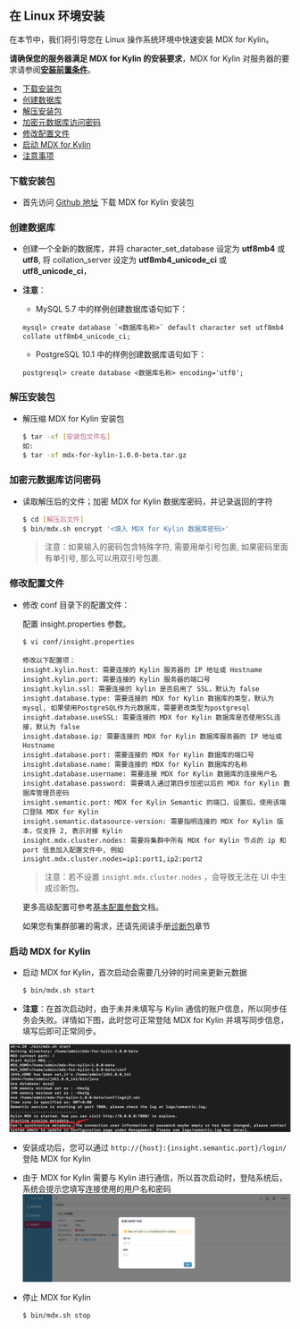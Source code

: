 ## 在 Linux 环境安装

在本节中，我们将引导您在 Linux 操作系统环境中快速安装 MDX for Kylin。

**请确保您的服务器满足 MDX for Kylin 的安装要求**，MDX for Kylin 对服务器的要求请参阅[**安装前置条件**](prerequisite.cn.md)。

- [下载安装包](#下载安装包)
- [创建数据库](#创建数据库)
- [解压安装包](#解压安装包)
- [加密元数据库访问密码](#加密元数据库访问密码)
- [修改配置文件](#修改配置文件)
- [启动 MDX for Kylin](#启动-mdx-for-kylin)
- [注意事项](#注意事项)

### 下载安装包

- 首先访问 [Github 地址](https://github.com/Kyligence/mdx-kylin/issues/1#issue-1174836123) 下载 MDX for Kylin 安装包

### 创建数据库

- 创建一个全新的数据库，并将 character_set_database 设定为 **utf8mb4** 或 **utf8**, 将 collation_server 设定为 **utf8mb4_unicode_ci** 或 **utf8_unicode_ci**，

- **注意**：

   - MySQL 5.7 中的样例创建数据库语句如下：

   ```mysql
   mysql> create database `<数据库名称>` default character set utf8mb4 collate utf8mb4_unicode_ci;
   ```
  
   - PostgreSQL 10.1 中的样例创建数据库语句如下：

   ```
   postgresql> create database <数据库名称> encoding='utf8';
   ```

### 解压安装包

- 解压缩 MDX for Kylin 安装包

   ```sh
   $ tar -xf [安装包文件名]
   如:
   $ tar -xf mdx-for-kylin-1.0.0-beta.tar.gz
   ```

### 加密元数据库访问密码

- 读取解压后的文件；加密 MDX for Kylin 数据库密码，并记录返回的字符

  ```sh
  $ cd [解压后文件]
  $ bin/mdx.sh encrypt '<填入 MDX for Kylin 数据库密码>'
  ```

  > 注意：如果输入的密码包含特殊字符, 需要用单引号包裹, 如果密码里面有单引号, 那么可以用双引号包裹.

### 修改配置文件

- 修改 conf 目录下的配置文件：

   配置 insight.properties 参数。

   ```properties
   $ vi conf/insight.properties
   
   修改以下配置项：
   insight.kylin.host: 需要连接的 Kylin 服务器的 IP 地址或 Hostname
   insight.kylin.port: 需要连接的 Kylin 服务器的端口号
   insight.kylin.ssl: 需要连接的 kylin 是否启用了 SSL，默认为 false
   insight.database.type: 需要连接的 MDX for Kylin 数据库的类型，默认为 mysql, 如果使用PostgreSQL作为元数据库，需要更改类型为postgresql
   insight.database.useSSL: 需要连接的 MDX for Kylin 数据库是否使用SSL连接，默认为 false
   insight.database.ip: 需要连接的 MDX for Kylin 数据库服务器的 IP 地址或 Hostname
   insight.database.port: 需要连接的 MDX for Kylin 数据库的端口号
   insight.database.name: 需要连接的 MDX for Kylin 数据库的名称
   insight.database.username: 需要连接 MDX for Kylin 数据库的连接用户名
   insight.database.password: 需要填入通过第四步加密以后的 MDX for Kylin 数据库管理员密码
   insight.semantic.port: MDX for Kylin Semantic 的端口，设置后，使用该端口登陆 MDX for Kylin
   insight.semantic.datasource-version: 需要指明连接的 MDX for Kylin 版本，仅支持 2, 表示对接 Kylin
   insight.mdx.cluster.nodes: 需要将集群中所有 MDX for Kylin 节点的 ip 和 port 信息加入配置文件中, 例如insight.mdx.cluster.nodes=ip1:port1,ip2:port2
   ```
   
   > 注意：若不设置 `insight.mdx.cluster.nodes` ，会导致无法在 UI 中生成诊断包。
   
   更多高级配置可参考[基本配置参数](../configuration/properties.cn.md)文档。
   
   如果您有集群部署的需求，还请先阅读手册[诊断包](../operations/diagnosis.cn.md)章节
   
### 启动 MDX for Kylin

- 启动 MDX for Kylin，首次启动会需要几分钟的时间来更新元数据

   ```sh
   $ bin/mdx.sh start
   ```

- **注意**：在首次启动时，由于未并未填写与 Kylin 通信的账户信息，所以同步任务会失败。详情如下图，此时您可正常登陆 MDX for Kylin 并填写同步信息，填写后即可正常同步。
  

![首次启动同步失败](images/start.cn.png)

- 安装成功后，您可以通过 `http://{host}:{insight.semantic.port}/login/` 登陆 MDX for Kylin

- 由于 MDX for Kylin 需要与 Kylin 进行通信，所以首次启动时，登陆系统后，系统会提示您填写连接使用的用户名和密码
![填写连接用户信息](images/configure_connection_info.cn.png)

- 停止 MDX for Kylin

    ```sh
    $ bin/mdx.sh stop
    ```
